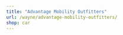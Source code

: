 ```yaml
---
title: "Advantage Mobility Outfitters"
url: /wayne/advantage-mobility-outfitters/
shop: car
---
```


